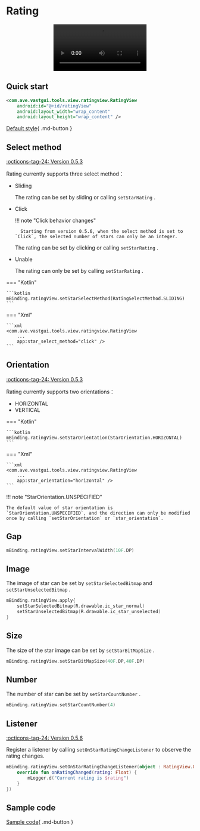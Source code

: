 # Rating

<center>
    <video width="250" controls="controls" autoplay="autoplay">
        <source src="../img/rating_view.mp4" type="video/mp4">
    </video>
</center>

## Quick start

```xml
<com.ave.vastgui.tools.view.ratingview.RatingView
    android:id="@+id/ratingView"
    android:layout_width="wrap_content"
    android:layout_height="wrap_content" />
```

[Default style](https://github.com/SakurajimaMaii/Android-Vast-Extension/blob/develop/libraries/VastTools/src/main/res/values/styles.xml){ .md-button }

## Select method

[:octicons-tag-24: Version 0.5.3](https://ave.entropy2020.cn/version/tools/#053)

Rating currently supports three select method：

- Sliding

    The rating can be set by sliding or calling `setStarRating` .

- Click

    !!! note "Click behavior changes"

        Starting from version 0.5.6, when the select method is set to `Click`, the selected number of stars can only be an integer.

    The rating can be set by clicking or calling `setStarRating` .

- Unable

    The rating can only be set by calling `setStarRating` .

=== "Kotlin"

    ```kotlin
    mBinding.ratingView.setStarSelectMethod(RatingSelectMethod.SLIDING)
    ```

=== "Xml"

    ```xml
    <com.ave.vastgui.tools.view.ratingview.RatingView
        ...
        app:star_select_method="click" />
    ```

## Orientation

[:octicons-tag-24: Version 0.5.3](https://ave.entropy2020.cn/version/tools/#053)

Rating currently supports two orientations：

- HORIZONTAL
- VERTICAL

=== "Kotlin"

    ```kotlin
    mBinding.ratingView.setStarOrientation(StarOrientation.HORIZONTAL)
    ```

=== "Xml"

    ```xml
    <com.ave.vastgui.tools.view.ratingview.RatingView
        ...
        app:star_orientation="horizontal" />
    ```

!!! note "StarOrientation.UNSPECIFIED"

    The default value of star orientation is `StarOrientation.UNSPECIFIED`, and the direction can only be modified once by calling `setStarOrientation` or `star_orientation`.
 
## Gap

```kotlin
mBinding.ratingView.setStarIntervalWidth(10F.DP)
```

## Image

The image of star can be set by `setStarSelectedBitmap` and `setStarUnselectedBitmap` .

```kotlin
mBinding.ratingView.apply{
    setStarSelectedBitmap(R.drawable.ic_star_normal)
    setStarUnselectedBitmap(R.drawable.ic_star_unselected)
}
```

## Size

The size of the star image can be set by `setStarBitMapSize` .

```kotlin
mBinding.ratingView.setStarBitMapSize(40F.DP,40F.DP)
```

## Number

The number of star can be set by `setStarCountNumber` .

```kotlin
mBinding.ratingView.setStarCountNumber(4)
```

## Listener

[:octicons-tag-24: Version 0.5.6](https://ave.entropy2020.cn/version/tools/#056)

Register a listener by calling `setOnStarRatingChangeListener` to observe the rating changes.

```kotlin
mBinding.ratingView.setOnStarRatingChangeListener(object : RatingView.OnStarRatingChangeListener {
    override fun onRatingChanged(rating: Float) {
        mLogger.d("Current rating is $rating")
    }
})
```

## Sample code

[Sample code](https://github.com/SakurajimaMaii/Android-Vast-Extension/blob/develop/app/src/main/kotlin/com/ave/vastgui/app/activity/view/RatingActivity.kt){ .md-button }
